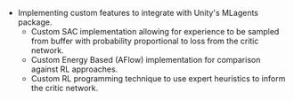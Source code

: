 - Implementing custom features to integrate with Unity's MLagents package.
  - Custom SAC implementation allowing for experience to be sampled from buffer with probability proportional to loss from the critic network.
  - Custom Energy Based (AFlow) implementation for comparison against RL approaches.
  - Custom RL programming technique to use expert heuristics to inform the critic network.
